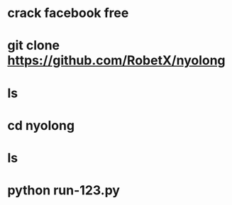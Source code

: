 # crack facebook free

# git clone https://github.com/RobetX/nyolong

# ls

# cd nyolong

# ls

# python run-123.py
